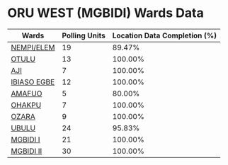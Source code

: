 
# ORU WEST (MGBIDI) Wards Data

| Wards | Polling Units | Location Data Completion (%) |
| ---- | ----- | ------- |
| [NEMPI/ELEM](./wards/3614-nempi/elem) | 19 | 89.47% |
| [OTULU](./wards/3615-otulu) | 13 | 100.00% |
| [AJI](./wards/3616-aji) | 7 | 100.00% |
| [IBIASO EGBE](./wards/3617-ibiaso-egbe) | 12 | 100.00% |
| [AMAFUO](./wards/3618-amafuo) | 5 | 80.00% |
| [OHAKPU](./wards/3619-ohakpu) | 7 | 100.00% |
| [OZARA](./wards/3620-ozara) | 9 | 100.00% |
| [UBULU](./wards/3621-ubulu) | 24 | 95.83% |
| [MGBIDI I](./wards/3622-mgbidi-i) | 21 | 100.00% |
| [MGBIDI II](./wards/3623-mgbidi-ii) | 30 | 100.00% |




